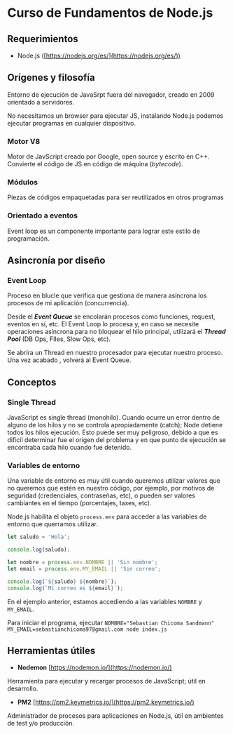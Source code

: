 # Curso de Fundamentos de Node.js

## Requerimientos

- Node.js ([https://nodejs.org/es/](https://nodejs.org/es/))


## Orígenes y filosofía

Entorno de ejecución de JavaSrpt fuera del navegador, creado en 2009 orientado a servidores.

No necesitamos un browser para ejecutar JS, instalando Node.js podemos ejecutar programas en cualquier dispositivo.

### Motor V8

Motor de JavScript creado por Google, open source y escrito en C++. Convierte el código de JS en código de máquina (*bytecode*).

### Módulos

Piezas de códigos empaquetadas para ser reutilizados en otros programas

### Orientado a eventos

Event loop es un componente importante para lograr este estilo de programación.

## Asincronía por diseño

### Event Loop

Proceso en blucle que verifica que gestiona de manera asíncrona los procesos de mi aplicación (concurrencia).

Desde el ***Event Queue*** se encolarán procesos como funciones, request, eventos en sí, etc. El Event Loop lo procesa y, en caso se necesite operaciones asíncrona para no bloquear el hilo principal, utilizará el ***Thread Pool*** (DB Ops, FIles, Slow Ops, etc).

Se abríra un Thread en nuestro procesador para ejecutar nuestro proceso. Una vez acabado , volverá al Event Queue.

## Conceptos

### Single Thread

JavaScript es single thread (monohilo). Cuando ocurre un error dentro de alguno de los hilos y no se controla apropiadamente (catch); Node detiene todos los hilos ejecución. 
Esto puede ser muy peligroso, debido a que es dificil determinar fue el origen del problema y en que punto de ejecución se encontraba cada hilo cuando fue detenido.

### Variables de entorno

Una variable de entorno es muy útil cuando queremos utilizar valores que no queremos que estén en nuestro código, por ejemplo, por motivos de seguridad (credenciales, contraseñas, etc), o pueden ser valores cambiantes en el tiempo (porcentajes, taxes, etc).

Node.js habilita el objeto ```process.env``` para acceder a las variables de entorno que querramos utilizar.

```javascript
let saludo = 'Hola';

console.log(saludo);

let nombre = process.env.NOMBRE || 'Sin nombre';
let email = process.env.MY_EMAIL || 'Sin correo';

console.log(`${saludo} ${nombre}`);
console.log(`Mi correo es ${email}`);
```

En el ejemplo anterior, estamos accediendo a las variables ```NOMBRE``` y ```MY_EMAIL```.

Para iniciar el programa, ejecutar ```NOMBRE="Sebastian Chicoma Sandmann" MY_EMAIL=sebastianchicoma97@gmail.com node index.js```

## Herramientas útiles

- **Nodemon** [https://nodemon.io/](https://nodemon.io/)

Herramienta para ejecutar y recargar procesos de JavaScript; útil en desarrollo.

- **PM2** [https://pm2.keymetrics.io/](https://pm2.keymetrics.io/)

Administrador de procesos para aplicaciones en Node.js, útil en ambientes de test y/o producción.